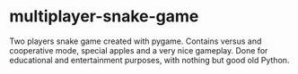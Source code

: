 # multiplayer-snake-game
Two players snake game created with pygame. Contains versus and cooperative mode, special apples and a very nice gameplay. Done for educational and entertainment purposes, with nothing but good old Python.
